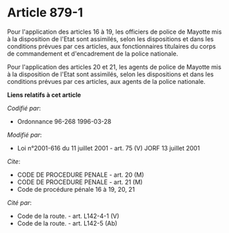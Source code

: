# Article 879-1

Pour l'application des articles 16 à 19, les officiers de police de Mayotte mis à la disposition de l'Etat sont assimilés,
selon les dispositions et dans les conditions prévues par ces articles, aux fonctionnaires titulaires du corps de
commandement et d'encadrement de la police nationale.

Pour l'application des articles 20 et 21, les agents de police de Mayotte mis à la disposition de l'Etat sont assimilés,
selon les dispositions et dans les conditions prévues par ces articles, aux agents de la police nationale.

**Liens relatifs à cet article**

_Codifié par_:

  - Ordonnance 96-268 1996-03-28

_Modifié par_:

  - Loi n°2001-616 du 11 juillet 2001 - art. 75 (V) JORF 13 juillet 2001

_Cite_:

  - CODE DE PROCEDURE PENALE - art. 20 (M)
  - CODE DE PROCEDURE PENALE - art. 21 (M)
  - Code de procédure pénale 16 à 19, 20, 21

_Cité par_:

  - Code de la route. - art. L142-4-1 (V)
  - Code de la route. - art. L142-5 (Ab)
